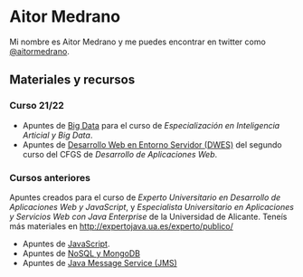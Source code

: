 # Aitor Medrano

Mi nombre es Aitor Medrano y me puedes encontrar en twitter como [@aitormedrano](https://twitter.com/aitormedrano).

## Materiales y recursos

### Curso 21/22

* Apuntes de [Big Data](https://aitor-medrano.github.io/bigdata2122/) para el curso de *Especialización en Inteligencia Articial y Big Data*.
* Apuntes de [Desarrollo Web en Entorno Servidor (DWES)](https://aitor-medrano.github.io/dwes2122/) del segundo curso del CFGS de *Desarrollo de Aplicaciones Web*.

### Cursos anteriores
 
Apuntes creados para el curso de *Experto Universitario en Desarrollo de Aplicaciones Web y JavaScript*, y *Especialista Universitario en Aplicaciones y Servicios Web con Java Enterprise* de la Universidad de Alicante. Teneís más materiales en <http://expertojava.ua.es/experto/publico/>

* Apuntes de [JavaScript](http://expertojava.ua.es/experto/publico/2015-16/js-expertojava.html).
* Apuntes de [NoSQL y MongoDB](http://expertojava.ua.es/experto/publico/2015-16/nosql-expertojava.html)
* Apuntes de [Java Message Service (JMS)](http://www.jtech.ua.es/j2ee/2011-2012/restringido/mens/index.html)
